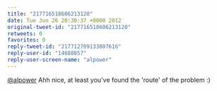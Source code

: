 ```yaml
---
title: "217716518606213120"
date: Tue Jun 26 20:30:37 +0000 2012
original-tweet-id: "217716518606213120"
retweets: 0
favorites: 0
reply-tweet-id: "217712709133807616"
reply-user-id: "14688857"
reply-user-screen-name: "alpower"
---
```

<a href="https://twitter.com/alpower">@alpower</a> Ahh nice, at least you've found the 'route' of the problem :)
